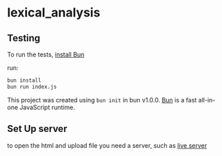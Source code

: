 # lexical_analysis

## Testing

To run the tests, [install Bun](https://bun.sh/docs/installation)

run:

```bash
bun install
bun run index.js
```

This project was created using `bun init` in bun v1.0.0. [Bun](https://bun.sh) is a fast all-in-one JavaScript runtime.

## Set Up server

to open the html and upload file you need a server, such as [live server](https://www.alphr.com/vs-code-open-with-live-server/)
